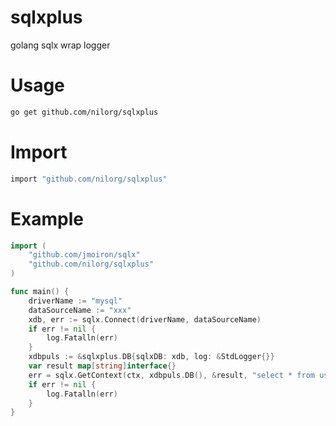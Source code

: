 # sqlxplus
golang sqlx wrap logger

# Usage
```bash
go get github.com/nilorg/sqlxplus
```
# Import
```bash
import "github.com/nilorg/sqlxplus"
```

# Example
```go
import (
    "github.com/jmoiron/sqlx"
    "github.com/nilorg/sqlxplus"
)

func main() {
	driverName := "mysql"
	dataSourceName := "xxx"
	xdb, err := sqlx.Connect(driverName, dataSourceName)
	if err != nil {
		log.Fatalln(err)
	}
	xdbpuls := &sqlxplus.DB{sqlxDB: xdb, log: &StdLogger{}}
    var result map[string]interface{}
    err = sqlx.GetContext(ctx, xdbpuls.DB(), &result, "select * from user where id = ?", 1)
    if err != nil {
		log.Fatalln(err)
	}
}



```